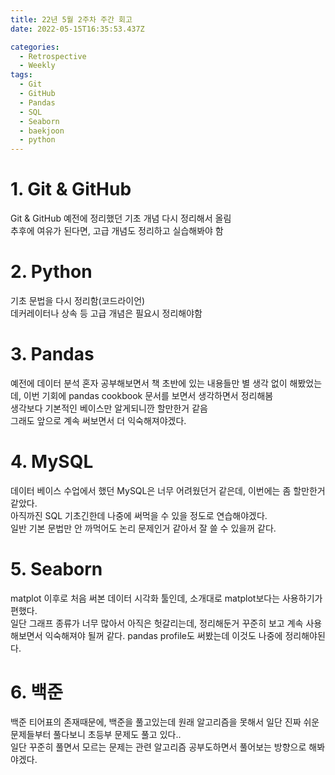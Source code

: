 ```yaml
---
title: 22년 5월 2주차 주간 회고
date: 2022-05-15T16:35:53.437Z

categories:
  - Retrospective
  - Weekly
tags:
  - Git
  - GitHub
  - Pandas
  - SQL
  - Seaborn
  - baekjoon
  - python
---
```


# 1. Git & GitHub
Git & GitHub 예전에 정리했던 기초 개념 다시 정리해서 올림  
추후에 여유가 된다면, 고급 개념도 정리하고 실습해봐야 함

# 2. Python
기초 문법을 다시 정리함(코드라이언)  
데커레이터나 상속 등 고급 개념은 필요시 정리해야함

# 3. Pandas
예전에 데이터 분석 혼자 공부해보면서 책 초반에 있는 내용들만 별 생각 없이 해봤었는데, 이번 기회에 pandas cookbook 문서를 보면서 생각하면서 정리해봄  
생각보다 기본적인 베이스만 알게되니깐 할만한거 같음  
그래도 앞으로 계속 써보면서 더 익숙해져야겠다.

# 4. MySQL
데이터 베이스 수업에서 했던 MySQL은 너무 어려웠던거 같은데, 이번에는 좀 할만한거 같았다.  
아직까진 SQL 기초긴한데 나중에 써먹을 수 있을 정도로 연습해야겠다.  
일반 기본 문법만 안 까먹어도 논리 문제인거 같아서 잘 쓸 수 있을꺼 같다.

# 5. Seaborn
matplot 이후로 처음 써본 데이터 시각화 툴인데, 소개대로 matplot보다는 사용하기가 편했다.  
일단 그래프 종류가 너무 많아서 아직은 헛갈리는데, 정리해둔거 꾸준히 보고 계속 사용해보면서 익숙해져야 될꺼 같다. pandas profile도 써봤는데 이것도 나중에 정리해야된다.

# 6. 백준
백준 티어표의 존재때문에, 백준을 풀고있는데 원래 알고리즘을 못해서 일단 진짜 쉬운 문제들부터 풀다보니 초등부 문제도 풀고 있다..  
일단 꾸준히 풀면서 모르는 문제는 관련 알고리즘 공부도하면서 풀어보는 방향으로 해봐야겠다.
